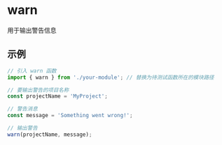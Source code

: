 # warn

用于输出警告信息

## 示例

```javascript
// 引入 warn 函数
import { warn } from './your-module'; // 替换为待测试函数所在的模块路径

// 要输出警告的项目名称
const projectName = 'MyProject';

// 警告消息
const message = 'Something went wrong!';

// 输出警告
warn(projectName, message);
```